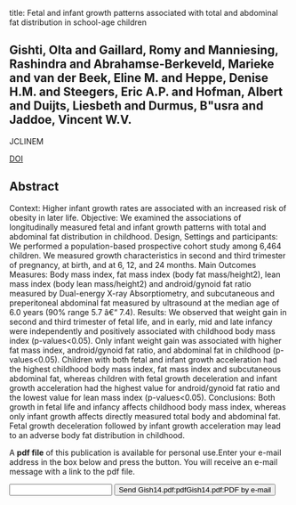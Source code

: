title: Fetal and infant growth patterns associated with total and abdominal fat distribution in school-age children

## Gishti, Olta and Gaillard, Romy and Manniesing, Rashindra and Abrahamse-Berkeveld, Marieke and van der Beek, Eline M. and Heppe, Denise H.M. and Steegers, Eric A.P. and Hofman, Albert and Duijts, Liesbeth and Durmus, B"usra and Jaddoe, Vincent W.V.
JCLINEM

<a href="https://doi.org/10.1210/jc.2013-4345">DOI</a>

## Abstract
Context: Higher infant growth rates are associated with an increased risk of obesity in later life. Objective: We examined the associations of longitudinally measured fetal and infant growth patterns with total and abdominal fat distribution in childhood. Design, Settings and participants: We performed a population-based prospective cohort study among 6,464 children. We measured growth characteristics in second and third trimester of pregnancy, at birth, and at 6, 12, and 24 months. Main Outcomes Measures: Body mass index, fat mass index (body fat mass/height2), lean mass index (body lean mass/height2) and android/gynoid fat ratio measured by Dual-energy X-ray Absorptiometry, and subcutaneous and preperitoneal abdominal fat measured by ultrasound at the median age of 6.0 years (90% range 5.7 â€“ 7.4). Results: We observed that weight gain in second and third trimester of fetal life, and in early, mid and late infancy were independently and positively associated with childhood body mass index (p-values<0.05). Only infant weight gain was associated with higher fat mass index, android/gynoid fat ratio, and abdominal fat in childhood (p-values<0.05). Children with both fetal and infant growth acceleration had the highest childhood body mass index, fat mass index and subcutaneous abdominal fat, whereas children with fetal growth deceleration and infant growth acceleration had the highest value for android/gynoid fat ratio and the lowest value for lean mass index (p-values<0.05). Conclusions: Both growth in fetal life and infancy affects childhood body mass index, whereas only infant growth affects directly measured total body and abdominal fat. Fetal growth deceleration followed by infant growth acceleration may lead to an adverse body fat distribution in childhood.

A <b>pdf file</b> of this publication is available for personal use.Enter your e-mail address in the box below and press the button. You will receive an e-mail message with a link to the pdf file.
<form action="sender.php">  <input type="text" name="email">  <input type="submit" value="Send Gish14.pdf:pdfGish14.pdf:PDF by e-mail"></form>